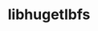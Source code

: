 ---
link_name: libhugetlbfs
project_url: https://github.com/libhugetlbfs/libhugetlbfs
title: libhugetlbfs
---